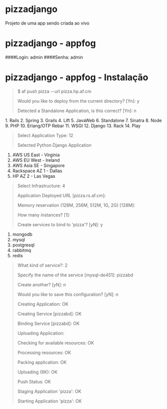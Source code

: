 pizzadjango
===========

Projeto de uma app sendo criada ao vivo

pizzadjango - appfog
====================
####Login: admin
####Senha: admin

pizzadjango - appfog - Instalação
=================================

<blockquote>
<p>
$ af push pizza --url pizza.hp.af.cm
</p>
<p>
Would you like to deploy from the current directory? [Yn]: y
</p>
<p>
Detected a Standalone Application, is this correct? [Yn]: n
</p>
</blockquote>
1.    Rails
2.    Spring
3.    Grails
4.    Lift
5.    JavaWeb
6.    Standalone
7.    Sinatra
8.    Node
9.    PHP
10.   Erlang/OTP Rebar
11.   WSGI
12.   Django
13.   Rack
14.   Play

<blockquote>
<p>
Select Application Type: 12
</p>
<p>
Selected Python Django Application
</p>
</blockquote>

1.    AWS US East - Virginia
2.    AWS EU West - Ireland
3.    AWS Asia SE - Singapore
5.    Rackspace AZ 1 - Dallas
6.    HP AZ 2 - Las Vegas

<blockquote>
<p>
Select Infrastructure: 4
</p>
<p>
Application Deployed URL [pizza.rs.af.cm]:
</p>
<p>
Memory reservation (128M, 256M, 512M, 1G, 2G) [128M]:
</p>
<p>
How many instances? [1]:
</p>
<p>
Create services to bind to 'pizza'? [yN]: y
</p>
</blockquote>

1.    mongodb
2.    mysql
3.    postgresql
4.    rabbitmq
5.    redis

<blockquote>
<p>
What kind of service?: 2
</p>
<p>
Specify the name of the service [mysql-de451]: pizzabd
</p>
<p>
Create another? [yN]: n
</p>
<p>
Would you like to save this configuration? [yN]: n
</p>
<p>
Creating Application: OK
</p>
<p>
Creating Service [pizzabd]: OK
</p>
<p>
Binding Service [pizzabd]: OK
</p>
<p>
Uploading Application:
<p> 
Checking for available resources: OK
</p>
<p>
Processing resources: OK
</p>
<p>
Packing application: OK
</p>
<p>
Uploading (6K): OK
</p>
<p>  	
Push Status: OK
</p>
<p>
Staging Application 'pizza': OK
</p>
<p>
Starting Application 'pizza': OK
</p>
</blockquote>
